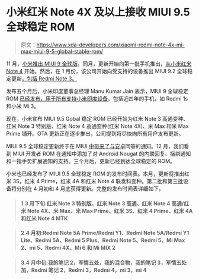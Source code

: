 # 小米红米 Note 4X 及以上接收 MIUI 9.5 全球稳定 ROM

> 原文：<https://www.xda-developers.com/xiaomi-redmi-note-4x-mi-max-miui-9-5-global-stable-rom/>

11 月，[小米推出 MIUI 9 全球版](https://www.xda-developers.com/xiaomi-launches-redmi-y1-redmi-y1-lite-miui-9-global-rom/)。同月，更新开始向第一批手机推出，[从小米红米 Note 4](https://www.xda-developers.com/miui-9-global-stable-update-released-redmi-note-4/) 开始。然后，在 1 月份，该公司开始向受支持的设备推出 MIUI 9.2 全球稳定更新[，包括 Redmi Note 3。](https://www.xda-developers.com/xiaomi-miui-9-2-global-stable-rollout/)

发布五个月后，小米印度董事总经理 Manu Kumar Jain 表示，MIUI 9 全球稳定 ROM [已经发布，用于所有支持小米印度设备](https://www.xda-developers.com/miui-9-global-stable-rom-available-all-xiaomi-devices/)，包括近四年的手机，如 Redmi 1s 和小米 Mi 3。

现在，小米宣布 MIUI 9.5 Gobal 稳定 ROM 已经开始为红米 Note 3 高通变种、红米 Note 3 特别版、红米 Note 4 高通变种(红米 Note 4X)、米 Max 和米 Max Prime 铺开。OTA 更新正在逐步推出，公司提到将尽快向所有用户发布更新。

MIUI 9.5 全球稳定更新终于在 MIUI [中带来了与安卓](https://www.xda-developers.com/miui-9-global-developer-rom-notifications-fix/)同等的通知。12 月，我们看到 MIUI 开发者 ROM 在通知中添加了对 Android Nougat 的内联回复、捆绑通知和一指手势扩展通知的支持。三个月后，更新已经到达全球稳定的 ROM。

小米也已经发布了 MIUI 9.5 全球稳定 ROM 的发布时间表。本月，更新将推出红米 3S，红米 4 Prime，红米 4A 和红米 Note 4 联发科变种。第二批和第三批设备将分别在 4 月初和 4 月底获得更新。完整的发布时间表详细如下。

> #### 1.3 月下旬:红米 Note 3 特别版、红米 Note 3 高通、红米 Note 4 高通/红米 Note 4X、米 Max、米 Max Prime、红米 3S、红米 4 Prime、红米 4A 和红米 Note 4 MTK

> #### 2.4 月初:Redmi Note 5A Prime/Redmi Y1、Redmi Note 5A/Redmi Y1 Lite、Redmi 5A、Redmi 5 Plus、Redmi Note 5、Redmi 5、Mi Max 2、mi 5、Redmi 4X、Mi 6 和 Mi MIX 2

> #### 3.4 月中旬:我的笔记 2，军情五处，我的混合物，我的笔记 3，军情五处加，Redmi 笔记 2，Redmi 3，Redmi 4，mi 3，mi 4
